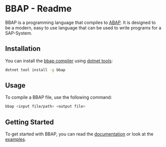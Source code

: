 # BBAP - Readme

BBAP is a programming language that compiles to [ABAP](https://en.wikipedia.org/wiki/ABAP). 
It is designed to be a modern, easy to use language that can be
used to write programs for a SAP-System.

## Installation

You can install the [bbap compiler](https://www.nuget.org/packages/bbap/) using [dotnet tools](https://dotnet.microsoft.com/en-us/download):

```bash
dotnet tool install -g bbap
```

## Usage

To compile a BBAP file, use the following command:

```bash
bbap <input file/path> <output file>
```

## Getting Started

To get started with BBAP, you can read the [documentation](https://docs.bbap-lang.org/) or look at the [examples](examples).